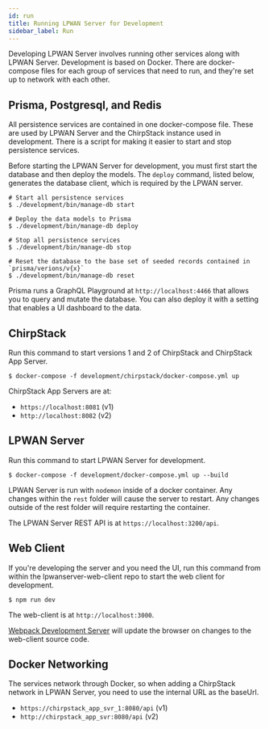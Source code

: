 ```yaml
---
id: run
title: Running LPWAN Server for Development
sidebar_label: Run
---
```


Developing LPWAN Server involves running other services along with LPWAN Server.
Development is based on Docker.  There are docker-compose files for each
group of services that need to run, and they're set up to network
with each other.

## Prisma, Postgresql, and Redis
All persistence services are contained in one docker-compose file.  These are used
by LPWAN Server and the ChirpStack instance used in development.
There is a script for making it easier to start and stop persistence services.

Before starting the LPWAN Server for development, you must first start the database
and then deploy the models.  The `deploy` command, listed below, generates the database
client, which is required by the LPWAN server.

```
# Start all persistence services
$ ./development/bin/manage-db start

# Deploy the data models to Prisma
$ ./development/bin/manage-db deploy

# Stop all persistence services
$ ./development/bin/manage-db stop

# Reset the database to the base set of seeded records contained in `prisma/verions/v{x}`
$ ./development/bin/manage-db reset
```

Prisma runs a GraphQL Playground at `http://localhost:4466` that allows you
to query and mutate the database.  You can also deploy it with a setting that enables
a UI dashboard to the data.

## ChirpStack

Run this command to start versions 1 and 2 of ChirpStack and ChirpStack App Server.

```
$ docker-compose -f development/chirpstack/docker-compose.yml up
```

ChirpStack App Servers are at:

- `https://localhost:8081` (v1)
- `http://localhost:8082` (v2)

## LPWAN Server

Run this command to start LPWAN Server for development.

```
$ docker-compose -f development/docker-compose.yml up --build
```

LPWAN Server is run with `nodemon` inside of a docker container.  Any
changes within the `rest` folder will cause the server to restart.
Any changes outside of the rest folder will require restarting the container.

The LPWAN Server REST API is at `https://localhost:3200/api`.

## Web Client

If you're developing the server and you need the UI, run this command from within
the lpwanserver-web-client repo to start the web client for development.

```
$ npm run dev
```

The web-client is at `http://localhost:3000`.

[Webpack Development Server](https://github.com/webpack/webpack-dev-server)
will update the browser on changes to the web-client source code.

## Docker Networking

The services network through Docker, so when adding a ChirpStack network in LPWAN Server,
you need to use the internal URL as the baseUrl.

- `https://chirpstack_app_svr_1:8080/api` (v1)
- `http://chirpstack_app_svr:8080/api` (v2)
